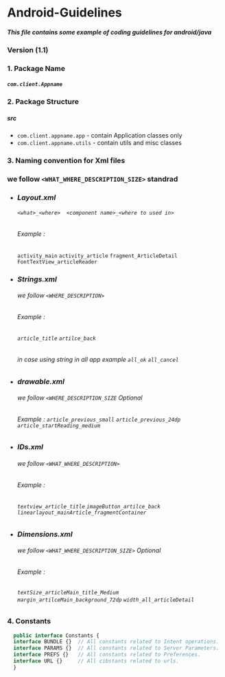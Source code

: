 # Android-Guidelines
##### This file contains some example of coding guidelines for android/java


### Version (1.1)


### 1. Package Name 
##### `com.client.Appname`

### 2. Package Structure

##### src
  * `com.client.appname.app`              - contain Application classes only
  * `com.client.appname.utils`            - contain utils and misc classes
   
### 3. Naming convention for Xml files
### we follow `<WHAT_WHERE_DESCRIPTION_SIZE>` standrad
* ### _Layout.xml_  
  ###### `<what>_<where>  <component name>_<where to used in>` 
  ######  Example : 
  `activity_main`   `activity_article`   `fragment_ArticleDetail` `FontTextView_articleReader`

* ### _Strings.xml_
  ###### we follow `<WHERE_DESCRIPTION>` 
  ###### Example : 
  ###### `article_title` `artilce_back`
  ###### in case using string in all app  example `all_ok`  `all_cancel`

* ### _drawable.xml_ 
  ###### we follow `<WHERE_DESCRIPTION_SIZE` <Size> Optional
  ###### Example : `article_previous_small` `article_previous_24dp` `article_startReading_medium` 

* ### _IDs.xml_
  ###### we follow `<WHAT_WHERE_DESCRIPTION>` 
  ###### Example : 
  ###### `textview_article_title` `imageButton_artilce_back`    `linearlayout_mainArticle_fragmentContainer`


* ### _Dimensions.xml_
  ###### we follow `<WHAT_WHERE_DESCRIPTION_SIZE>` <Size> Optional
  ###### Example : 
  ###### `textSize_articleMain_title_Medium` `margin_artilceMain_background_72dp` `width_all_articleDetail`


### 4. Constants
 
 ```javascript
   public interface Constants {
   interface BUNDLE {}  // All constants related to Intent operations.
   interface PARAMS {}  // All constants related to Server Parameters.
   interface PREFS {}   // All constants related to Preferences.
   interface URL {}     // All cibstants related to urls.
   } 
   ```



